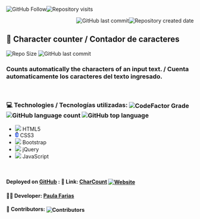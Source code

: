 <!--Create Badges on https://pufler.dev/git-badges/ and https://shields.io/category/social-->

<a src="https://github.com/pauladanielafarias/?tab=follow"><img alt="GitHub Follow" align="left" src="https://img.shields.io/github/followers/pauladanielafarias?label=Follow&style=social"></a> 
<img alt="Repository visits" align="left" src="https://badges.pufler.dev/visits/pauladanielafarias/charcount?style=social&color=purple&logo=github"> 
<br>

<img alt="Repository created date" align="right" src="https://badges.pufler.dev/created/pauladanielafarias/charcount?style=social&color=black&logo=github"> 
<a href="https://github.com/pauladanielafarias"><img alt="GitHub last commit" align="right" src="https://img.shields.io/github/last-commit/pauladanielafarias/charcount?style=social&logo=github&label=Updated"></a> 
<br>


## :abacus: Character counter / Contador de caracteres
<img alt="Repo Size" src="https://img.shields.io/github/repo-size/pauladanielafarias/charcount?style=flat&logo=github">  <img alt="GitHub last commit" src="https://img.shields.io/github/last-commit/pauladanielafarias/charcount">

### Counts automatically the characters of an input text. / Cuenta automaticamente los caracteres del texto ingresado.

<br>

### :computer: Technologies / Tecnologías utilizadas: <img align="center" alt="CodeFactor Grade" src="https://img.shields.io/codefactor/grade/github/pauladanielafarias/charcount/master?&logo=codefactor&logoColor=green"> <img align="center" alt="GitHub language count" src="https://img.shields.io/github/languages/count/pauladanielafarias/charcount">  <img alt="GitHub top language" align="center" src="https://img.shields.io/github/languages/top/pauladanielafarias/charcount">

- <img width="2%" src="https://www.vectorlogo.zone/logos/w3_html5/w3_html5-icon.svg"> HTML5
- <img width="2%" src="https://github.com/pauladanielafarias/pauladanielafarias/blob/master/images/css3-sm.png"> CSS3
- <img width="2%" src="https://www.vectorlogo.zone/logos/getbootstrap/getbootstrap-icon.svg"> Bootstrap
- <img width="2%" src="https://www.vectorlogo.zone/logos/jquery/jquery-vertical.svg"> jQuery
- <img width="2%" src="https://www.vectorlogo.zone/logos/javascript/javascript-icon.svg"> JavaScript
<br>

<!--Create Badge on https://shields.io/category/monitoring--> 
#### **Deployed on [GitHub](https://pauladanielafarias.github.io/charcount/)** : :link: **Link:** [CharCount]( https://pauladanielafarias.github.io/charcount/) <a href=" https://pauladanielafarias.github.io/charcount/"> <img align="center" alt="Website" src="https://img.shields.io/website?down_message=offline&label=%20&logo=google-chrome&logoColor=white&up_color=blue&up_message=online&url=https://pauladanielafarias.github.io/charcount/"> </a>


#### :woman_technologist: **Developer:** [Paula Farias](https://linkedin.com/in/paulafarias)

#### :busts_in_silhouette: Contributors: <img alt="Contributors" align="center" src="https://badges.pufler.dev/contributors/pauladanielafarias/charcount?size=50&padding=5&bots=true">

